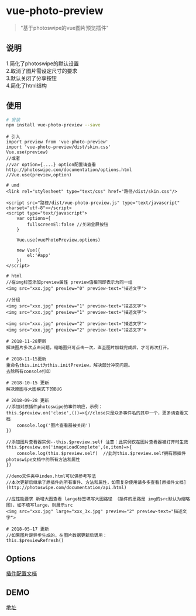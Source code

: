 # vue-photo-preview

> \"基于photoswipe的vue图片预览插件\"

## 说明
1.简化了photoswipe的默认设置    
2.取消了图片需设定尺寸的要求    
3.默认关闭了分享按钮   
4.简化了html结构   

## 使用
``` bash
# 安装
npm install vue-photo-preview --save
```
```
# 引入
import preview from 'vue-photo-preview'
import 'vue-photo-preview/dist/skin.css'
Vue.use(preview)
//或者 
//var option={....} option配置请查看 http://photoswipe.com/documentation/options.html
//Vue.use(preview,option)
```
```
# umd
<link rel="stylesheet" type="text/css" href="路径/dist/skin.css"/>

<script src="路径/dist/vue-photo-preview.js" type="text/javascript" charset="utf-8"></script>
<script type="text/javascript">
	var options={
		fullscreenEl:false //关闭全屏按钮
	}
	
	Vue.use(vuePhotoPreview,options)
	
	new Vue({
		el:'#app'
	})
</script>
```
```
# html
//在img标签添加preview属性 preview值相同即表示为同一组
<img src="xxx.jpg" preview="0" preview-text="描述文字">

//分组
<img src="xxx.jpg" preview="1" preview-text="描述文字">
<img src="xxx.jpg" preview="1" preview-text="描述文字">

<img src="xxx.jpg" preview="2" preview-text="描述文字">
<img src="xxx.jpg" preview="2" preview-text="描述文字">
```

```
# 2018-11-28更新
解决图片多次点击问题。缩略图只可点击一次，直至图片加载完成后，才可再次打开。

# 2018-11-15更新
重命名this.init为this.initPreview，解决部分冲突问题。
去除所有console打印

# 2018-10-15 更新
解决原图与大图模式下的BUG

# 2018-09-28 更新
//添加对原插件photoswipe的事件响应，示例：
this.$preview.on('close',())=>{//close只是众多事件名的其中一个，更多请查看文档
	console.log('图片查看器被关闭')
})

//添加图片查看器实例--this.$preview.self 注意：此实例仅在图片查看器被打开时生效
this.$preview.on('imageLoadComplete',(e,item)=>{
	console.log(this.$preview.self)  //此时this.$preview.self拥有原插件photoswipe文档中的所有方法和属性
})

//demo文件夹中index.html可以供参考写法
//本次更新后继承了原插件的所有事件、方法和属性，如需复杂使用请多多查看[原插件文档](http://photoswipe.com/documentation/api.html) 

//应性能要求 新增大图查看 large标签填写大图路径 （插件的思路是 img的src默认为缩略图），如不填写large，则展示src
<img src="xxx.jpg" large="xxx_3x.jpg" preview="2" preview-text="描述文字">
```
```
# 2018-05-17 更新
//如果图片是异步生成的，在图片数据更新后调用：
this.$previewRefresh()
```


## Options   
[插件配置文档](http://photoswipe.com/documentation/options.html) 

## DEMO   
[地址](https://826327700.github.io/vue-photo-preview/demo/)  

